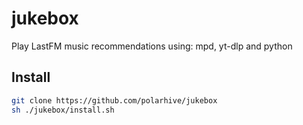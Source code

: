 # jukebox

Play LastFM music recommendations using: mpd, yt-dlp and python

## Install

```sh
git clone https://github.com/polarhive/jukebox
sh ./jukebox/install.sh
```

